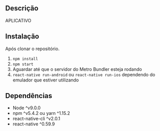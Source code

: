 ## Descrição
APLICATIVO

## Instalação
Após clonar o repositório.
1. `npm install`
2. `npm start`
3. Aguardar até que o servidor do Metro Bundler esteja rodando
4. `react-native run-android` ou `react-native run-ios` dependendo do emulador que estiver utilizando

## Dependências
 - Node ^v9.0.0
 - npm ^v5.4.2 ou yarn ^1.15.2
 - react-native-cli ^v2.0.1
 - react-native ^0.59.9
